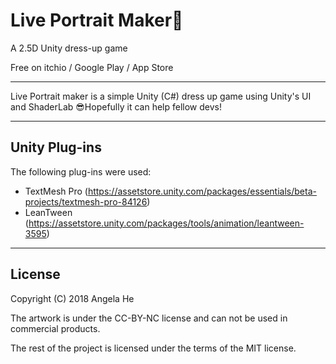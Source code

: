 # Live Portrait Maker🎉
A 2.5D Unity dress-up game

Free on itchio / Google Play / App Store

---

Live Portrait maker is a simple Unity (C#) dress up game using Unity's UI and ShaderLab 😎Hopefully it can help fellow devs!

---
## Unity Plug-ins 
The following plug-ins were used:
* TextMesh Pro (https://assetstore.unity.com/packages/essentials/beta-projects/textmesh-pro-84126)
* LeanTween (https://assetstore.unity.com/packages/tools/animation/leantween-3595)
---
## License
Copyright (C) 2018 Angela He

The artwork is under the CC-BY-NC license and can not be used in commercial products.

The rest of the project is licensed under the terms of the MIT license.
